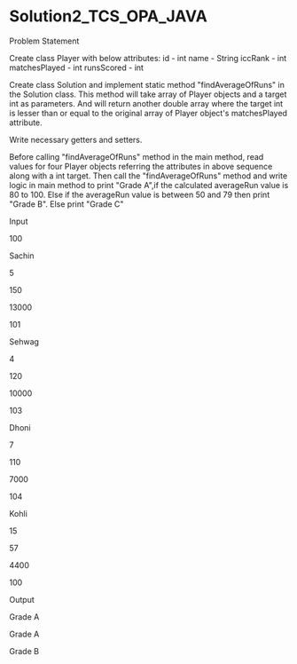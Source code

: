 # Solution2_TCS_OPA_JAVA
Problem Statement

Create class Player with below attributes: id - int name - String iccRank - int matchesPlayed - int runsScored - int

Create class Solution and implement static method "findAverageOfRuns" in the Solution class. This method will take array of Player objects and a target int as parameters. And will return another double array where the target int is lesser than or equal to the original array of Player object's matchesPlayed attribute.

Write necessary getters and setters.

Before calling "findAverageOfRuns" method in the main method, read values for four Player objects referring the attributes in above sequence along with a int target. Then call the "findAverageOfRuns" method and write logic in main method to print "Grade A",if the calculated averageRun value is 80 to 100. Else if the averageRun value is between 50 and 79 then print "Grade B". Else print "Grade C"

Input

100

Sachin

5

150

13000

101

Sehwag

4

120

10000

103

Dhoni

7

110

7000

104

Kohli

15

57

4400

100

Output

Grade A

Grade A

Grade B
